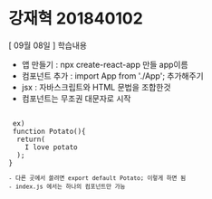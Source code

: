 # 강재혁 201840102

[ 09월 08일 ]
학습내용
-  앱 만들기 : npx create-react-app 만들 app이름 
- 컴포넌트 추가 : import App from './App'; 추가해주기
- jsx : 자바스크립트와 HTML 문법을 조합한것
- 컴포넌트는 무조권 대문자로 시작
<code>
 ex)
 function Potato(){
  return(
    I love potato
  );
}
<code>
- 다른 곳에서 쓸려면 export default Potato; 이렇게 하면 됨 
- index.js 에서는 하나의 컴포넌트만 가능
